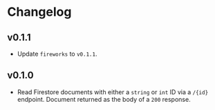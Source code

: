 # Changelog

## v0.1.1

- Update `fireworks` to `v0.1.1`.

## v0.1.0

- Read Firestore documents with either a `string` or `int` ID via a `/{id}` endpoint. Document returned as the body of a `200` response.